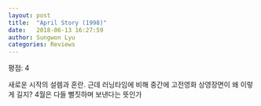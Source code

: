 ```yaml
---
layout: post
title:  "April Story (1998)"
date:   2018-06-13 16:27:59
author: Sungwon Lyu
categories: Reviews
---
```


평점: 4

새로운 시작의 설렘과 혼란. 근데 러닝타임에 비해 중간에 고전영화 상영장면이 왜 이렇게 길지? 4월은 다들 뻘짓하며 보낸다는 뜻인가
